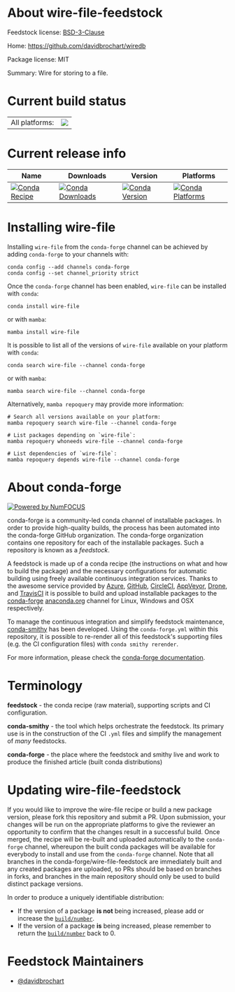 About wire-file-feedstock
=========================

Feedstock license: [BSD-3-Clause](https://github.com/conda-forge/wire-file-feedstock/blob/main/LICENSE.txt)

Home: https://github.com/davidbrochart/wiredb

Package license: MIT

Summary: Wire for storing to a file.

Current build status
====================


<table><tr><td>All platforms:</td>
    <td>
      <a href="https://dev.azure.com/conda-forge/feedstock-builds/_build/latest?definitionId=26737&branchName=main">
        <img src="https://dev.azure.com/conda-forge/feedstock-builds/_apis/build/status/wire-file-feedstock?branchName=main">
      </a>
    </td>
  </tr>
</table>

Current release info
====================

| Name | Downloads | Version | Platforms |
| --- | --- | --- | --- |
| [![Conda Recipe](https://img.shields.io/badge/recipe-wire--file-green.svg)](https://anaconda.org/conda-forge/wire-file) | [![Conda Downloads](https://img.shields.io/conda/dn/conda-forge/wire-file.svg)](https://anaconda.org/conda-forge/wire-file) | [![Conda Version](https://img.shields.io/conda/vn/conda-forge/wire-file.svg)](https://anaconda.org/conda-forge/wire-file) | [![Conda Platforms](https://img.shields.io/conda/pn/conda-forge/wire-file.svg)](https://anaconda.org/conda-forge/wire-file) |

Installing wire-file
====================

Installing `wire-file` from the `conda-forge` channel can be achieved by adding `conda-forge` to your channels with:

```
conda config --add channels conda-forge
conda config --set channel_priority strict
```

Once the `conda-forge` channel has been enabled, `wire-file` can be installed with `conda`:

```
conda install wire-file
```

or with `mamba`:

```
mamba install wire-file
```

It is possible to list all of the versions of `wire-file` available on your platform with `conda`:

```
conda search wire-file --channel conda-forge
```

or with `mamba`:

```
mamba search wire-file --channel conda-forge
```

Alternatively, `mamba repoquery` may provide more information:

```
# Search all versions available on your platform:
mamba repoquery search wire-file --channel conda-forge

# List packages depending on `wire-file`:
mamba repoquery whoneeds wire-file --channel conda-forge

# List dependencies of `wire-file`:
mamba repoquery depends wire-file --channel conda-forge
```


About conda-forge
=================

[![Powered by
NumFOCUS](https://img.shields.io/badge/powered%20by-NumFOCUS-orange.svg?style=flat&colorA=E1523D&colorB=007D8A)](https://numfocus.org)

conda-forge is a community-led conda channel of installable packages.
In order to provide high-quality builds, the process has been automated into the
conda-forge GitHub organization. The conda-forge organization contains one repository
for each of the installable packages. Such a repository is known as a *feedstock*.

A feedstock is made up of a conda recipe (the instructions on what and how to build
the package) and the necessary configurations for automatic building using freely
available continuous integration services. Thanks to the awesome service provided by
[Azure](https://azure.microsoft.com/en-us/services/devops/), [GitHub](https://github.com/),
[CircleCI](https://circleci.com/), [AppVeyor](https://www.appveyor.com/),
[Drone](https://cloud.drone.io/welcome), and [TravisCI](https://travis-ci.com/)
it is possible to build and upload installable packages to the
[conda-forge](https://anaconda.org/conda-forge) [anaconda.org](https://anaconda.org/)
channel for Linux, Windows and OSX respectively.

To manage the continuous integration and simplify feedstock maintenance,
[conda-smithy](https://github.com/conda-forge/conda-smithy) has been developed.
Using the ``conda-forge.yml`` within this repository, it is possible to re-render all of
this feedstock's supporting files (e.g. the CI configuration files) with ``conda smithy rerender``.

For more information, please check the [conda-forge documentation](https://conda-forge.org/docs/).

Terminology
===========

**feedstock** - the conda recipe (raw material), supporting scripts and CI configuration.

**conda-smithy** - the tool which helps orchestrate the feedstock.
                   Its primary use is in the construction of the CI ``.yml`` files
                   and simplify the management of *many* feedstocks.

**conda-forge** - the place where the feedstock and smithy live and work to
                  produce the finished article (built conda distributions)


Updating wire-file-feedstock
============================

If you would like to improve the wire-file recipe or build a new
package version, please fork this repository and submit a PR. Upon submission,
your changes will be run on the appropriate platforms to give the reviewer an
opportunity to confirm that the changes result in a successful build. Once
merged, the recipe will be re-built and uploaded automatically to the
`conda-forge` channel, whereupon the built conda packages will be available for
everybody to install and use from the `conda-forge` channel.
Note that all branches in the conda-forge/wire-file-feedstock are
immediately built and any created packages are uploaded, so PRs should be based
on branches in forks, and branches in the main repository should only be used to
build distinct package versions.

In order to produce a uniquely identifiable distribution:
 * If the version of a package **is not** being increased, please add or increase
   the [``build/number``](https://docs.conda.io/projects/conda-build/en/latest/resources/define-metadata.html#build-number-and-string).
 * If the version of a package **is** being increased, please remember to return
   the [``build/number``](https://docs.conda.io/projects/conda-build/en/latest/resources/define-metadata.html#build-number-and-string)
   back to 0.

Feedstock Maintainers
=====================

* [@davidbrochart](https://github.com/davidbrochart/)

